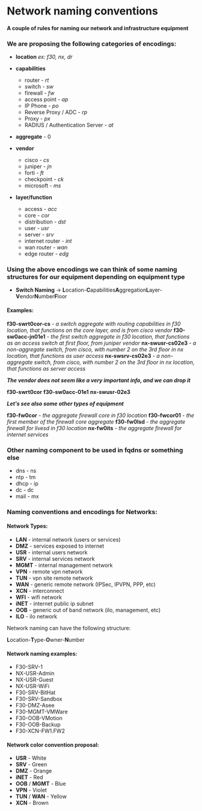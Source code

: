 # Network naming conventions

#### **A couple of rules for naming our network and infrastructure equipment**

### We are proposing the following categories of encodings:

- **location** *ex: f30, nx, dr*
- **capabilities**
    - router - *rt*
    - switch - *sw*
    - firewall - *fw*
    - access point - *ap*
    - IP Phone - *po*
    - Reverse Proxy / ADC - *rp*
    - Proxy - *px*
    - RADIUS / Authentication Server - *at*

- **aggregate** - 0 

- **vendor**
    - cisco  - *cs*
    - juniper - *jn*
    - forti - *ft*
    - checkpoint - *ck*
    - microsoft - *ms*

- **layer/function**
    - access - *acc*
    - core - *cor*
    - distribution - *dst*
    - user - *usr*
    - server - *srv*
    - internet router - *int*
    - wan router - *wan*
    - edge router - *edg*
    

### Using the above encodings we can think of some naming structures for our equipment depending on equipment type

- **Switch Naming** -> **L**ocation-**C**apabilities**A**ggregation**L**ayer-**V**endor**N**umber**F**loor

#### Examples:

**f30-swrt0cor-cs** - *a switch aggregate with routing capabilities in f30 location, that functions on the core layer, and is from cisco vendor*
**f30-sw0acc-jn01e1** - *the first switch aggregate in f30 location, that functions as an access switch at first floor, from juniper vendor*
**nx-swusr-cs02e3**   - *a non-aggregate switch, from cisco, with number 2 on the 3rd floor in nx location, that functions as user access*
**nx-swsrv-cs02e3**   - *a non-aggregate switch, from cisco, with number 2 on the 3rd floor in nx location, that functions as server access*

***The vendor does not seem like a very important info, and we can drop it***

**f30-swrt0cor**
**f30-sw0acc-01e1**
**nx-swusr-02e3**

***Let's see also some other types of equipment***

**f30-fw0cor** - *the aggregate firewall core in f30 location*
**f30-fwcor01** - *the first member of the firewall core aggregate*
**f30-fw0lsd** - *the aggregate firewall for livesd in f30 location*
**nx-fw0its** - *the aggregate firewall for internet services*




### Other naming component to be used in fqdns or something else

- dns - ns
- ntp - tm
- dhcp - ip
- dc - dc
- mail - mx



### Naming conventions and encodings for Networks:


#### Network Types:


- **LAN** - internal network (users or services)
- **DMZ** - services exposed to internet
- **USR** - internal users network
- **SRV** - internal services network
- **MGMT** - internal management network
- **VPN** - remote vpn network
- **TUN** - vpn site remote network
- **WAN** - generic remote network (IPSec, IPVPN, PPP, etc)
- **XCN** - interconnect
- **WFI** - wifi network
- **iNET** - internet public ip subnet
- **OOB** - generic out of band network (ilo, management, etc)
- **ILO** - ilo network

Network naming can have the following structure:

**L**ocation-**T**ype-**O**wner-**N**umber

#### Network naming examples:


- F30-SRV-1
- NX-USR-Admin
- NX-USR-Guest
- NX-USR-WiFi
- F30-SRV-BitHat
- F30-SRV-Sandbox
- F30-DMZ-Asee
- F30-MGMT-VMWare
- F30-OOB-VMotion
- F30-OOB-Backup
- F30-XCN-FW1.FW2


#### Network color convention proposal:


- **USR** - White
- **SRV** - Green
- **DMZ** - Orange
- **iNET** - Red
- **OOB** / **MGMT** - Blue
- **VPN** - Violet
- **TUN** / **WAN** - Yellow
- **XCN** - Brown
